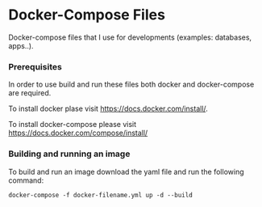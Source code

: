 # Docker-Compose Files

Docker-compose files that I use for developments (examples: databases, apps..).

### Prerequisites

In order to use build and run these files both docker and docker-compose are required.

To install docker plase visit https://docs.docker.com/install/.

To install docker-compose please visit https://docs.docker.com/compose/install/

### Building and running an image

To build and run an image download the yaml file and run the following command:

```
docker-compose -f docker-filename.yml up -d --build
```
